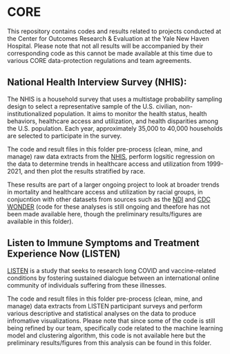 # CORE
This repository contains codes and results related to projects conducted at the Center for Outcomes Research &amp; Evaluation at the Yale New Haven Hospital. Please note that not all results will be accompanied by their corresponding code as this cannot be made available at this time due to various CORE data-protection regulations and team agreements. 

## National Health Interview Survey (NHIS):

The NHIS is a household survey that uses a multistage probability sampling design to select a representative sample of the U.S. civilian, non-institutionalized population. It aims to monitor the health status, health behaviors, healthcare access and utilization, and health disparities among the U.S. population. Each year, approximately 35,000 to 40,000 households are selected to participate in the survey.

The code and result files in this folder pre-process (clean, mine, and manage) raw data extracts from the [NHIS]([url](https://www.cdc.gov/nchs/nhis/data-questionnaires-documentation.htm)https://www.cdc.gov/nchs/nhis/data-questionnaires-documentation.htm), perform logsitic regression on the data to determine trends in healthcare access and utilization from 1999-2021, and then plot the results stratified by race.

These results are part of a larger ongoing project to look at broader trends in mortality and healthcare access and utilization by racial groups, in conjucntion with other datasets from sources such as the [NDI](url) and [CDC WONDER](https://wonder.cdc.gov/) (code for these analyses is still ongoing and theefore has not been made available here, though the preliminary results/figures are available in this folder).

## Listen to Immune Symptoms and Treatment Experience Now (LISTEN)

[LISTEN](https://medicine.yale.edu/ycci/listen-study/) is a study that seeks to research long COVID and vaccine-related conditions by fostering sustained dialogue between an international online community of individuals suffering from these illnesses.

The code and result files in this folder pre-process (clean, mine, and manage) data extracts from LISTEN participant surveys and perform various descriptive and statistical analyses on the data to produce infromative visualizations. Please note that since some of the code is still being refined by our team, specifically code related to the machine learning model and clustering algorithm, this code is not available here but the preliminary results/figures from this analysis can be found in this folder.



